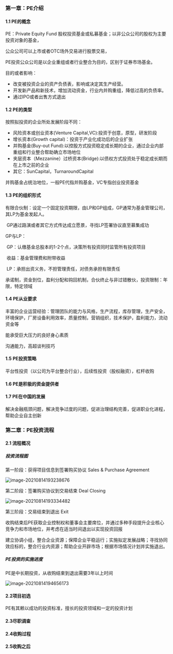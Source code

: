 ### 第一章：PE介绍

#### 1.1 PE的概念

PE：Private Equity Fund 股权投资基金或私募基金；以非公众公司的股权为主要投资对象的基金，

公众公司可以上市或者OTC场外交易进行股票交易，

PE投资公众公司是以企业重组或者行业整合为目的，区别于证券市场基金。

 目的或者影响：

- 改变被投资企业的资产负债表，影响或决定其生产经营。
- 开发新产品和新技术，增加流动资金，行业内并购重组，降低过高的负债率。
- 通过IPO或者出售方式退出

#### 1.2 PE的类型

按照拟投资的企业所处发展阶段不同：

- 风险资本或创业资本(Venture Capital,VC):投资于创意，原型，研发阶段
- 增长资本(Growth capital)：投资于产业化成功后的企业扩张
- 并购基金(Buy-out Fund):以控股方式投资稳定成长期的企业，通过企业内部重组和行业整合帮助确立市场地位
- 夹层资本（Mezzanine）过桥资本(Bridge):以债权方式投资处于稳定成长期而在上市之前的企业
- 其它：SunCapital，TurnaroundCapital

并购基金占统治地位，一般PE代指并购基金，VC专指创业投资基金

#### 1.3 PE的组织形式

 有限合伙制：设定一个固定投资期限，由LP和GP组成，GP通常为基金管理公司，其LP为基金发起人。

​                        GP通过路演或者其它方式传达成立愿景，寻找LP签署协议直至募集成功

 GP与LP：

​              GP：认缴基金总股本的1-2个点，决策所有投资同时监管所有投资项目

​                         收益：基金管理费和附带收益

​              LP：承担出资义务，不担管理责任，对债务承担有限责任

​                      承诺制，资金到位，盈利分配和钩回机制，合伙终止与非过错散伙，投资限制：年限，特定领域

####  1.4 PE从业要求

丰富的企业运营经验：管理团队的能力与风格，生产流程，库存管理，生产安全，环境保护，厂房设备利用效率，质量控制，营销组织，技术保护，盈利能力，流动资金等

 能承受巨大压力的良好身心素质

沟通能力，高超谈判技巧

#### 1.5 PE投资策略

 平台性投资（以公司为平台整合行业），后续性投资（股权融资），杠杆收购

#### 1.6 PE是积极的资金提供者

####  1.7 PE在中国的发展

 解决金融瓶颈问题，解决竞争过度的问题，促进治理结构完善，促进职业化进程，帮助企业自主创新

### 第二章：PE投资流程

#### 2.1 流程概况

##### 投资流程图

第一阶段：获得项目信息到签署购买协议 Sales & Purchase Agreement

![image-20210814193238676](https://cdn.jsdelivr.net/gh/4youngS/imgbed@main/git/image-20210814193238676.png)

第二阶段：签署购买协议到交易结束 Deal Closing

![image-20210814193334482](https://cdn.jsdelivr.net/gh/4youngS/imgbed@main/git/image-20210814193334482.png)

第三阶段：交易结束到退出 Exit

收购结束后PE获取企业控制权和董事会主要席位，并通过多种手段提升企业核心竞争力和市场地位，并考虑在适当时间退出以实现投资回报

建立协调小组，整合企业资源；保障企业平稳运行；实施拟定发展战略；寻找协同效应标的，整合行业内资源；帮助企业开辟市场；根据市场情况计划并实施退出。

##### PE投资的实施进度

PE是中长期投资，从收购结束到退出需要3年以上时间

![image-20210814194656173](https://cdn.jsdelivr.net/gh/4youngS/imgbed@main/git/image-20210814194656173.png)

#### 2.2项目初选

PE有其赖以成功的投资标准，擅长的投资领域和一定的投资计划

#### 2.3尽职调查

#### 2.4收购过程

#### 2.5收购之后
